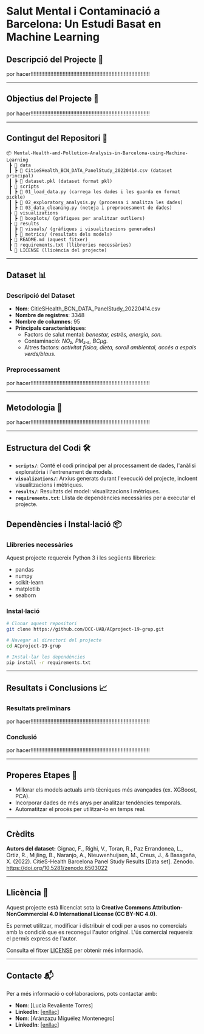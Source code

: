 # **Salut Mental i Contaminació a Barcelona: Un Estudi Basat en Machine Learning**
## **Descripció del Projecte** 📄
por hacer!!!!!!!!!!!!!!!!!!!!!!!!!!!!!!!!!!!!!!!!!!!!!!!!!!!!!!!!!!!!!!!!!!!!!!!!!!!!!!

---

## **Objectius del Projecte** 🎯
por hacer!!!!!!!!!!!!!!!!!!!!!!!!!!!!!!!!!!!!!!!!!!!!!!!!!!!!!!!!!!!!!!!!!!!!!!!!!!!!!!

---

## **Contingut del Repositori** 📁

```plaintext
📦 Mental-Health-and-Pollution-Analysis-in-Barcelona-using-Machine-Learning
 ┣ 📂 data
 ┃ ┣ 📜 CitieSHealth_BCN_DATA_PanelStudy_20220414.csv (dataset principal)
 ┃ ┣ 📜 dataset.pkl (dataset format pkl)
 ┣ 📂 scripts
 ┃ ┣ 📜 01_load_data.py (carrega les dades i les guarda en format pickle)
 ┃ ┣ 📜 02_exploratory_analysis.py (processa i analitza les dades)
 ┃ ┣ 📜 03_data_cleaning.py (neteja i preprocesament de dades)
 ┣ 📂 visualizations
 ┃ ┣ 📂 boxplots/ (gràfiques per analitzar outliers)
 ┣ 📂 results
 ┃ ┣ 📂 visuals/ (gràfiques i visualitzacions generades)
 ┃ ┣ 📂 metrics/ (resultats dels models)
 ┣ 📜 README.md (aquest fitxer)
 ┣ 📜 requirements.txt (llibreries necessàries)
 ┗ 📜 LICENSE (llicència del projecte)
```

---

## **Dataset** 📊
### Descripció del Dataset
- **Nom**: CitieSHealth_BCN_DATA_PanelStudy_20220414.csv
- **Nombre de registres**: 3348
- **Nombre de columnes**: 95
- **Principals característiques**:
  - Factors de salut mental: *benestar, estrès, energia, son.*
  - Contaminació: *NO₂, PM₂.₅, BCμg.*
  - Altres factors: *activitat física, dieta, soroll ambiental, accés a espais verds/blaus.*
  
### Preprocessament
por hacer!!!!!!!!!!!!!!!!!!!!!!!!!!!!!!!!!!!!!!!!!!!!!!!!!!!!!!!!!!!!!!!!!!!!!!!!!!!!!!

---

## **Metodologia** 🧠
por hacer!!!!!!!!!!!!!!!!!!!!!!!!!!!!!!!!!!!!!!!!!!!!!!!!!!!!!!!!!!!!!!!!!!!!!!!!!!!!!!

---

## **Estructura del Codi** 🛠️
- **`scripts/`**: Conté el codi principal per al processament de dades, l'anàlisi exploratòria i l'entrenament de models.
- **`visualizations/`**: Arxius generats durant l'execució del projecte, incloent visualitzacions i mètriques.
- **`results/`**: Resultats del model: visualitzacions i mètriques.
- **`requirements.txt`**: Llista de dependències necessàries per a executar el projecte. 

## **Dependències i Instal·lació** 📦
### Llibreries necessàries
Aquest projecte requereix Python 3 i les següents llibreries:
- pandas
- numpy
- scikit-learn
- matplotlib
- seaborn

### Instal·lació
```bash
# Clonar aquest repositori
git clone https://github.com/DCC-UAB/ACproject-19-grup.git

# Navegar al directori del projecte
cd ACproject-19-grup

# Instal·lar les dependències
pip install -r requirements.txt
```

---

## **Resultats i Conclusions** 📈
### **Resultats preliminars**
por hacer!!!!!!!!!!!!!!!!!!!!!!!!!!!!!!!!!!!!!!!!!!!!!!!!!!!!!!!!!!!!!!!!!!!!!!!!!!!!!!

### **Conclusió**
por hacer!!!!!!!!!!!!!!!!!!!!!!!!!!!!!!!!!!!!!!!!!!!!!!!!!!!!!!!!!!!!!!!!!!!!!!!!!!!!!!

---

## **Properes Etapes** 🚀
- Millorar els models actuals amb tècniques més avançades (ex. XGBoost, PCA).
- Incorporar dades de més anys per analitzar tendències temporals.
- Automatitzar el procés per utilitzar-lo en temps real.

---

## **Crèdits**
**Autors del dataset:** Gignac, F., Righi, V., Toran, R., Paz Errandonea, L., Ortiz, R., Mijling, B., Naranjo, A., Nieuwenhuijsen, M., Creus, J., & Basagaña, X. (2022). CitieS-Health Barcelona Panel Study Results [Data set]. Zenodo. https://doi.org/10.5281/zenodo.6503022

---

## **Llicència** 📜
Aquest projecte està llicenciat sota la **Creative Commons Attribution-NonCommercial 4.0 International License (CC BY-NC 4.0)**.

Es permet utilitzar, modificar i distribuir el codi per a usos no comercials amb la condició que es reconegui l'autor original. L'ús comercial requereix el permís express de l'autor.

Consulta el fitxer [LICENSE](LICENSE) per obtenir més informació.

---

## **Contacte** 📬
Per a més informació o col·laboracions, pots contactar amb:
- **Nom**: [Lucía Revaliente Torres]
- **LinkedIn**: [[enllaç](https://www.linkedin.com/in/lucia-revaliente-torres)]
- **Nom**: [Aránzazu Miguélez Montenegro]
- **LinkedIn**: [[enllaç](https://www.linkedin.com/in/aranzazu-miguelez)]
